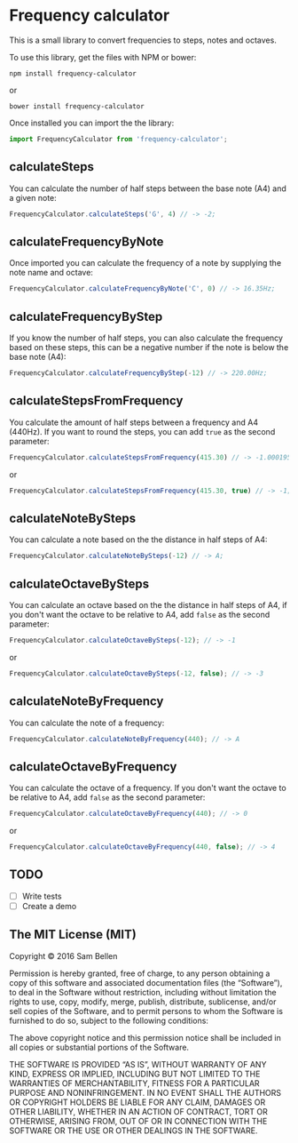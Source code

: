 # Frequency calculator

This is a small library to convert frequencies to steps, notes and octaves.

To use this library, get the files with NPM or bower:
```
npm install frequency-calculator
```
or
```
bower install frequency-calculator
```

Once installed you can import the the library:
```javascript
import FrequencyCalculator from 'frequency-calculator';
```

## calculateSteps
You can calculate the number of half steps between the base note (A4) and a given note:
```javascript
FrequencyCalculator.calculateSteps('G', 4) // -> -2;
```

## calculateFrequencyByNote
Once imported you can calculate the frequency of a note by supplying the note name and octave:
```javascript
FrequencyCalculator.calculateFrequencyByNote('C', 0) // -> 16.35Hz;
```

## calculateFrequencyByStep
If you know the number of half steps, you can also calculate the frequency based on these steps, this can be a negative number if the note is below the base note (A4):
```javascript
FrequencyCalculator.calculateFrequencyByStep(-12) // -> 220.00Hz;
```

## calculateStepsFromFrequency
You calculate the amount of half steps between a frequency and A4 (440Hz). If you want to round the steps, you can add `true` as the second parameter:
```javascript
FrequencyCalculator.calculateStepsFromFrequency(415.30) // -> -1.0001958238467235;
```

or

```javascript
FrequencyCalculator.calculateStepsFromFrequency(415.30, true) // -> -1;
```

## calculateNoteBySteps
You can calculate a note based on the the distance in half steps of A4:
```javascript
FrequencyCalculator.calculateNoteBySteps(-12) // -> A;
```

## calculateOctaveBySteps
You can calculate an octave based on the the distance in half steps of A4, if you don't want the octave to be relative to A4, add `false` as the second parameter:
```javascript
FrequencyCalculator.calculateOctaveBySteps(-12); // -> -1
```

or

```javascript
FrequencyCalculator.calculateOctaveBySteps(-12, false); // -> -3
```

## calculateNoteByFrequency
You can calculate the note of a frequency:
```javascript
FrequencyCalculator.calculateNoteByFrequency(440); // -> A
```

## calculateOctaveByFrequency
You can calculate the octave of a frequency. If you don't want the octave to be relative to A4, add `false` as the second parameter:
```javascript
FrequencyCalculator.calculateOctaveByFrequency(440); // -> 0
```

or

```javascript
FrequencyCalculator.calculateOctaveByFrequency(440, false); // -> 4
```

## TODO
- [ ] Write tests
- [ ] Create a demo

## The MIT License (MIT)
Copyright © 2016 Sam Bellen

Permission is hereby granted, free of charge, to any person
obtaining a copy of this software and associated documentation
files (the “Software”), to deal in the Software without
restriction, including without limitation the rights to use,
copy, modify, merge, publish, distribute, sublicense, and/or sell
copies of the Software, and to permit persons to whom the
Software is furnished to do so, subject to the following
conditions:

The above copyright notice and this permission notice shall be
included in all copies or substantial portions of the Software.

THE SOFTWARE IS PROVIDED “AS IS”, WITHOUT WARRANTY OF ANY KIND,
EXPRESS OR IMPLIED, INCLUDING BUT NOT LIMITED TO THE WARRANTIES
OF MERCHANTABILITY, FITNESS FOR A PARTICULAR PURPOSE AND
NONINFRINGEMENT. IN NO EVENT SHALL THE AUTHORS OR COPYRIGHT
HOLDERS BE LIABLE FOR ANY CLAIM, DAMAGES OR OTHER LIABILITY,
WHETHER IN AN ACTION OF CONTRACT, TORT OR OTHERWISE, ARISING
FROM, OUT OF OR IN CONNECTION WITH THE SOFTWARE OR THE USE OR
OTHER DEALINGS IN THE SOFTWARE.
